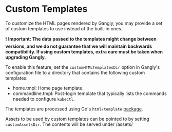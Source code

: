 # Custom Templates

To customize the HTML pages rendered by Gangly, you may provide a set of custom templates to use instead of the built-in ones.

:exclamation: **Important: The data passed to the templates might change between versions, and we do not guarantee that we will maintain backwards compatibility. If using custom templates, extra care must be taken when upgrading Gangly.**

To enable this feature, set the `customHTMLTemplatesDir` option in Gangly's configuration file to a directory that contains the following custom templates:

* home.tmpl: Home page template.
* commandline.tmpl: Post-login template that typically lists the commands needed to configure `kubectl`.

The templates are processed using Go's `html/template` [package][0].

Assets to be used by custom templates can be pointed to by setting `customAssetsDir`. The contents will be served
under /assets/

[0]: https://golang.org/pkg/html/template/
